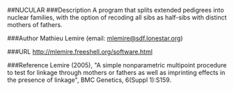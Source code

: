 ##NUCULAR
###Description
A program that splits extended pedigrees into nuclear families, with the option of recoding all sibs as half-sibs with distinct mothers of fathers.

###Author
Mathieu Lemire (email: mlemire@sdf.lonestar.org)

###URL
http://mlemire.freeshell.org/software.html

###Reference
Lemire (2005), "A simple nonparametric multipoint procedure to test for linkage through mothers or fathers as well as imprinting effects in the presence of linkage", BMC Genetics, 6(Suppl 1):S159.


